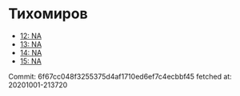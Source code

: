 # Тихомиров
- [12: NA](12.md)
- [13: NA](13.md)
- [14: NA](14.md)
- [15: NA](15.md)

Commit: 6f67cc048f3255375d4af1710ed6ef7c4ecbbf45
 fetched at: 20201001-213720
